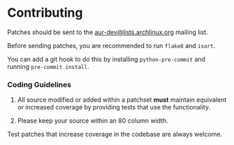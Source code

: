 # Contributing

Patches should be sent to the [aur-dev@lists.archlinux.org][1] mailing list.

Before sending patches, you are recommended to run `flake8` and `isort`.

You can add a git hook to do this by installing `python-pre-commit` and running
`pre-commit install`.

[1]: https://lists.archlinux.org/listinfo/aur-dev

### Coding Guidelines

1. All source modified or added within a patchset **must** maintain equivalent
   or increased coverage by providing tests that use the functionality.

2. Please keep your source within an 80 column width.

Test patches that increase coverage in the codebase are always welcome.
